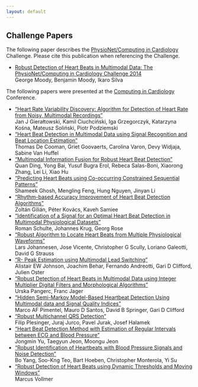 ```yaml
---
layout: default
---
```


## Challenge Papers

The following paper describes the [PhysioNet/Computing in
Cardiology](http://www.cinc.org/) Challenge. Please cite this
publication when referencing the Challenge.

- [Robust Detection of Heart Beats in Multimodal Data: The
PhysioNet/Computing in Cardiology Challenge
2014](0549.pdf "0549.pdf")  
George Moody, Benjamin Moody, Ikaro Silva

The following papers were presented at the [Computing in
Cardiology](http://www.cinc.org/) Conference.

- [“Heart Rate Variability Discovery: Algorithm for Detection of Heart Rate from Noisy, Multimodal Recordings”](0253.pdf)\
    Jan J Gierałtowski, Kamil Ciuchciński, Iga Grzegorczyk, Katarzyna Kośna, Mateusz Soliński, Piotr Podziemski
- [“Heart Beat Detection in Multimodal Data using Signal Recognition and Beat Location Estimation”](0257.pdf)\
    Thomas De Cooman, Griet Goovaerts, Carolina Varon, Devy Widjaja, Sabine Van Huffel
- [“Multimodal Information Fusion for Robust Heart Beat Detection”](0261.pdf)\
    Quan Ding, Yong Bai, Yusuf Bugra Erol, Rebeca Salas-Boni, Xiaorong Zhang, Lei Li, Xiao Hu
- [“Predicting Heart Beats using Co-occurring Constrained Sequential Patterns”](0265.pdf)\
    Shameek Ghosh, Mengling Feng, Hung Nguyen, Jinyan Li
- [“Rhythm-based Accuracy Improvement of Heart Beat Detection Algorithms”](0269.pdf)\
    Zoltán Gilián, Péter Kovács, Kaveh Samiee
- [“Identification of a Signal for an Optimal Heart Beat Detection in Multimodal Physiological Datasets”](0273.pdf)\
    Roman Schulte, Johannes Krug, Georg Rose
- [“Robust Algorithm to Locate Heart Beats from Multiple Physiological Waveforms”](0277.pdf)\
    Lars Johannesen, Jose Vicente, Christopher G Scully, Loriano Galeotti, David G Strauss
- [“R- Peak Estimation using Multimodal Lead Switching”](0281.pdf)\
    Alistair EW Johnson, Joachim Behar, Fernando Andreotti, Gari D Clifford, Julien Oster
- [“Robust Detection of Heart Beats in Multimodal Data using Integer Multiplier Digital Filters and Morphological Algorithms”](0285.pdf)\
    Urska Pangerc, Franc Jager
- [“Hidden Semi-Markov Model-Based Heartbeat Detection Using Multimodal data and Signal Quality Indices”](0553.pdf)\
    Marco AF Pimentel, Mauro D Santos, David B Springer, Gari D Clifford
- [“Robust Multichannel QRS Detection”](0557.pdf)\
    Filip Plesinger, Juraj Jurco, Pavel Jurak, Josef Halamek
- [“Heart Beat Detection Method with Estimation of Regular Intervals between ECG and Blood Pressure”](0561.pdf)\
    Jongmin Yu, Taegyun Jeon, Moongu Jeon
- [“Robust Identification of Heartbeats with Blood Pressure Signals and Noise Detection”](0565.pdf)  
    Bo Yang, Soo-Kng Teo, Bart Hoeben, Christopher Monterola, Yi Su
- [“Robust Detection of Heart Beats using Dynamic Thresholds and Moving
Windows”](0569.pdf)\
    Marcus Vollmer

